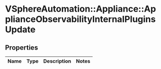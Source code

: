# VSphereAutomation::Appliance::ApplianceObservabilityInternalPluginsUpdate

## Properties
Name | Type | Description | Notes
------------ | ------------- | ------------- | -------------


